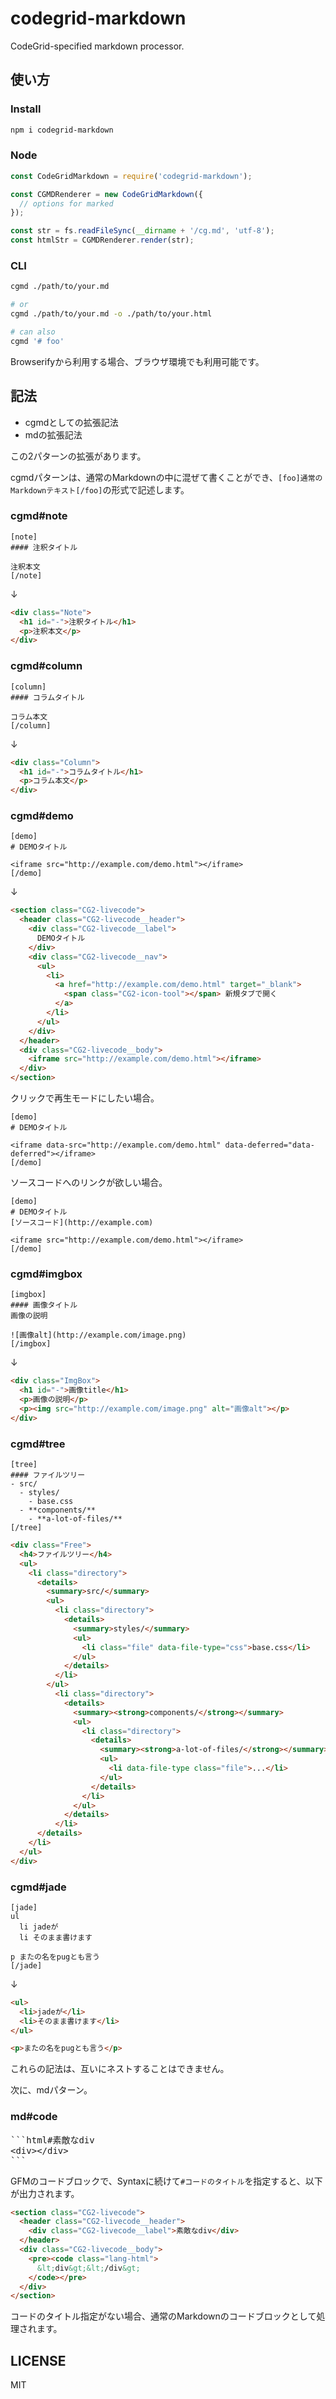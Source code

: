 # codegrid-markdown
CodeGrid-specified markdown processor.

## 使い方
### Install

```sh
npm i codegrid-markdown
```

### Node
```javascript
const CodeGridMarkdown = require('codegrid-markdown');

const CGMDRenderer = new CodeGridMarkdown({
  // options for marked
});

const str = fs.readFileSync(__dirname + '/cg.md', 'utf-8');
const htmlStr = CGMDRenderer.render(str);
```

### CLI
```sh
cgmd ./path/to/your.md

# or
cgmd ./path/to/your.md -o ./path/to/your.html

# can also
cgmd '# foo'
```

Browserifyから利用する場合、ブラウザ環境でも利用可能です。

## 記法

- cgmdとしての拡張記法
- mdの拡張記法

この2パターンの拡張があります。

cgmdパターンは、通常のMarkdownの中に混ぜて書くことができ、`[foo]通常のMarkdownテキスト[/foo]`の形式で記述します。

### cgmd#note

```
[note]
#### 注釈タイトル

注釈本文
[/note]
```

↓

```html
<div class="Note">
  <h1 id="-">注釈タイトル</h1>
  <p>注釈本文</p>
</div>
```

### cgmd#column

```
[column]
#### コラムタイトル

コラム本文
[/column]
```

↓

```html
<div class="Column">
  <h1 id="-">コラムタイトル</h1>
  <p>コラム本文</p>
</div>
```

### cgmd#demo

```
[demo]
# DEMOタイトル

<iframe src="http://example.com/demo.html"></iframe>
[/demo]
```

↓

```html
<section class="CG2-livecode">
  <header class="CG2-livecode__header">
    <div class="CG2-livecode__label">
      DEMOタイトル
    </div>
    <div class="CG2-livecode__nav">
      <ul>
        <li>
          <a href="http://example.com/demo.html" target="_blank">
            <span class="CG2-icon-tool"></span> 新規タブで開く
          </a>
        </li>
      </ul>
    </div>
  </header>
  <div class="CG2-livecode__body">
    <iframe src="http://example.com/demo.html"></iframe>
  </div>
</section>
```

クリックで再生モードにしたい場合。

```
[demo]
# DEMOタイトル

<iframe data-src="http://example.com/demo.html" data-deferred="data-deferred"></iframe>
[/demo]
```

ソースコードへのリンクが欲しい場合。

```
[demo]
# DEMOタイトル
[ソースコード](http://example.com)

<iframe src="http://example.com/demo.html"></iframe>
[/demo]
```

### cgmd#imgbox

```
[imgbox]
#### 画像タイトル
画像の説明

![画像alt](http://example.com/image.png)
[/imgbox]
```

↓

```html
<div class="ImgBox">
  <h1 id="-">画像title</h1>
  <p>画像の説明</p>
  <p><img src="http://example.com/image.png" alt="画像alt"></p>
</div>
```

### cgmd#tree

```
[tree]
#### ファイルツリー
- src/
  - styles/
    - base.css
  - **components/**
    - **a-lot-of-files/**
[/tree]
```

```html
<div class="Free">
  <h4>ファイルツリー</h4>
  <ul>
    <li class="directory">
      <details>
        <summary>src/</summary>
        <ul>
          <li class="directory">
            <details>
              <summary>styles/</summary>
              <ul>
                <li class="file" data-file-type="css">base.css</li>
              </ul>
            </details>
          </li>
        </ul>
          <li class="directory">
            <details>
              <summary><strong>components/</strong></summary>
              <ul>
                <li class="directory">
                  <details>
                    <summary><strong>a-lot-of-files/</strong></summary>
                    <ul>
                      <li data-file-type class="file">...</li>
                    </ul>
                  </details>
                </li>
              </ul>
            </details>
          </li>
      </details>
    </li>
  </ul>
</div>
```

### cgmd#jade

```
[jade]
ul
  li jadeが
  li そのまま書けます

p またの名をpugとも言う
[/jade]
```

↓

```html
<ul>
  <li>jadeが</li>
  <li>そのまま書けます</li>
</ul>

<p>またの名をpugとも言う</p>
```

これらの記法は、互いにネストすることはできません。

次に、mdパターン。

### md#code

<pre>
```html#素敵なdiv
&lt;div&gt;&lt;/div&gt;
```
</pre>

GFMのコードブロックで、Syntaxに続けて`#コードのタイトル`を指定すると、以下が出力されます。

```html
<section class="CG2-livecode">
  <header class="CG2-livecode__header">
    <div class="CG2-livecode__label">素敵なdiv</div>
  </header>
  <div class="CG2-livecode__body">
    <pre><code class="lang-html">
      &lt;div&gt;&lt;/div&gt;
    </code></pre>
  </div>
</section>
```

コードのタイトル指定がない場合、通常のMarkdownのコードブロックとして処理されます。


## LICENSE
MIT
